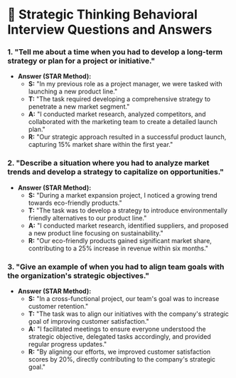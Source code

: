 # 🌟 Strategic Thinking Behavioral Interview Questions and Answers

### 1. "Tell me about a time when you had to develop a long-term strategy or plan for a project or initiative."

   - **Answer (STAR Method):**
     - **S:** "In my previous role as a project manager, we were tasked with launching a new product line."
     - **T:** "The task required developing a comprehensive strategy to penetrate a new market segment."
     - **A:** "I conducted market research, analyzed competitors, and collaborated with the marketing team to create a detailed launch plan."
     - **R:** "Our strategic approach resulted in a successful product launch, capturing 15% market share within the first year."

### 2. "Describe a situation where you had to analyze market trends and develop a strategy to capitalize on opportunities."

   - **Answer (STAR Method):**
     - **S:** "During a market expansion project, I noticed a growing trend towards eco-friendly products."
     - **T:** "The task was to develop a strategy to introduce environmentally friendly alternatives to our product line."
     - **A:** "I conducted market research, identified suppliers, and proposed a new product line focusing on sustainability."
     - **R:** "Our eco-friendly products gained significant market share, contributing to a 25% increase in revenue within six months."

### 3. "Give an example of when you had to align team goals with the organization's strategic objectives."

   - **Answer (STAR Method):**
     - **S:** "In a cross-functional project, our team's goal was to increase customer retention."
     - **T:** "The task was to align our initiatives with the company's strategic goal of improving customer satisfaction."
     - **A:** "I facilitated meetings to ensure everyone understood the strategic objective, delegated tasks accordingly, and provided regular progress updates."
     - **R:** "By aligning our efforts, we improved customer satisfaction scores by 20%, directly contributing to the company's strategic goal."

##
